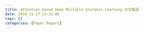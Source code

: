 ```yaml
---
title: Attention-based Deep Multiple Instance Learning 论文解读
date: 2018-11-27 13:21:08
tags: []
categories: [Paper Report]
---
```

